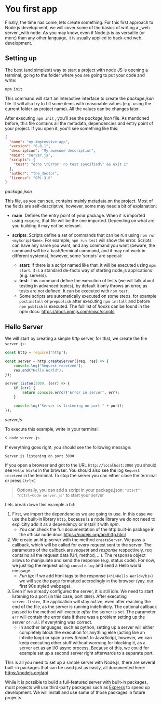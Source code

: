 # You first app

Finally, the time has come, lets create something. For this first approach to Node.js development, we will cover some of the basics of writing a _web server _with node. As you may know, even if Node.js is as versatile (or more) than any other language, it is usually applied to back-end web development.

## Setting up

The best (and simplest) way to start a project with node JS is opening a terminal, going to the folder where you are going to put your code and write:

```bash
npm init
```

This command will start an interactive interface to create the _package.json_ file. It will also try to fill some items with reasonable values (e.g. using the current folder as project name). All the values can be changes later.

After executing `npm init` , you'll see the _package.json_ file. As mentioned before, this file contains all the metadata, dependencies and entry point of your project. If you open it, you'll see something like this:

```json
{
  "name": "my-impressive-app",
  "version": "0.0.1",
  "description": "My awesome description",
  "main": "server.js",
  "scripts": {
    "test": "echo \"Error: no test specified\" && exit 1"
  },
  "author": "the_doctor",
  "license": "GPL-3.0"
}
```

_package.json_

This file, as you can see, contains mainly metadata on the project. Most of the fields are self-descriptive, however, some may need a bit of explanation:

- **main**: Defines the entry point of your package. When it is imported using `require`, that file will be the one imported. Depending on what are you building it may not be relevant.
- **scripts**: Scripts define a set of commands that can be run using `npm run <myScriptName>`. For example, `npm run test` will show the error. Scripts can have any name you want, and any command you want (beware, the command will be a bash/terminal command, and it may not work in different systems), however, some 'scripts' are special:

  - **start**: If there is a script named like that, it will be executed using `npm start`. It is a standard de-facto way of starting node.js applications (e.g. servers).
  - **test**: This command define the execution of tests (we will talk about testing in advanced topics), by default it only throws an error, as tests are not defined. It can be executed with `npm test`.
  - Some scripts are automatically executed on some steps, for example `postinstall` or `prepublish` after executing `npm install` and before `npm publish` is executed. The full list of _hooks_ can be found in the npm docs: <https://docs.npmjs.com/misc/scripts>

## Hello Server

We will start by creating a simple _http_ server, for that, we create the file `server.js`:

```javascript
const http = require('http');

const server = http.createServer((req, res) => {
    console.log("Request received");
    res.end("Hello World");
});

server.listen(3000, (err) => {
    if (err) {
        return console.error('Error in server', err);
    }

    console.log("Server is listening on port " + port);
});
```
_server.js_

To execute this example, write in your terminal:
```bash
$ node server.js
```
If everything goes right, you should see the following message:
```bash
Server is listening on port 3000
```

If you open a browser and got to the URL `http://localhost:3000` you should see `Hello World` in the browser. You should also see the log `Request received` in the terminal.
To stop the server you can either close the terminal or press `Ctrl+C`

> Optionally, you can add a script in your package.json: `"start": "nCtrl+Code server.js"` to start your server

Lets break down this example a bit:

1. First, we import the dependencies we are going to use. In this case we use the built-in library `http`, because is a node library we do not need to explicitly add it as a dependency or install it with _npm_.
    * You can check the full documentation of the http built-in package in the official node docs https://nodejs.org/api/http.html
2. We create an http server with the method `createServer`. We pass a callback, which will be called for every request sent to the server. The parameters of the callback are _request_ and _response_ respectively. req contains all the request data (Url, method, ...). The response object allows to manipulate and send the response (e.g. status code). For now, we just log the request using `console.log` and send a Hello world message.
    * _Fun tip_: If we add html tags to the response (`<h1>Hello World</h1>`) we will see the page formatted accrodingly in the browser (yay, our first 90s styled webpage).
3. Even if we already configured the server, it is still idle. We need to start listening to a port (in this case, port `3000`). After executing `server.listen`, the application will stay active, even after reaching the end of the file, as the server is running indefinitely. The optional callback passed to the method will execute _after_ the server is set. The parameter `err` will contain the error data if there was a problem setting up the server or `null` if everything was correct.
    * In another languages, such as python, setting up a server will either completely block the execution for anything else (acting like an infinite loop) or span a new _thread_. In JavaScript, however, we can keep executing other stuff without worrying for blocking it, as a server act as an I/O async process. Because of this, we could for example set up a second server right afterwards to a separate port.
    
This is all you need to set up a simple server with Node.js, there are several built-in packages that can be used just as easily, all documented here: https://nodejs.org/api

While it is possible to build a full-featured server with built-in packages, most projects will use third-party packages such as [Express](http://expressjs.com) to speed up development. We will install and use some of those packages in future projects.
